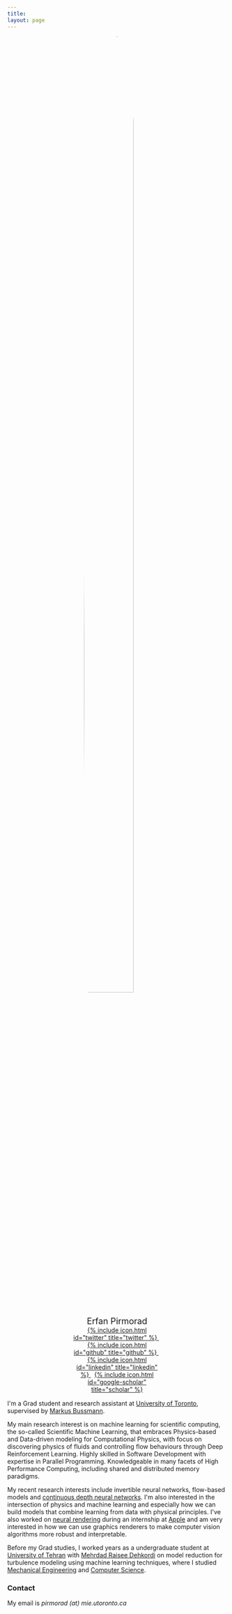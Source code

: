 ```yaml
---
title:
layout: page
---
```


<div style="margin: auto; width: 40%">
  <img src="{{ site.url }}/imgs/profile.jpg" style="display:block; margin-left:auto; margin-right:auto; border-radius:50%; width:75%;">

  <p style="text-align:center; margin-top:5%; margin-bottom:0%; font-size: 140%;">
    Erfan Pirmorad
  </p>
  <p style="text-align:center; margin:0%;">
    <a href="https://www.twitter.com/EPirmorad">
      {% include icon.html id="twitter" title="twitter" %}
    </a>
    &nbsp;
    <a href="https://github.com/perfan">
      {% include icon.html id="github" title="github" %}
    </a>
    &nbsp;
    <a href="https://linkedin.com/in/erfan-pirmorad">
      {% include icon.html id="linkedin" title="linkedin" %}
    </a>
    &nbsp;
    <a href="https://scholar.google.com/">
      {% include icon.html id="google-scholar" title="scholar" %}
    </a>
  </p>
</div>
<br style="line-height:10%;">

I'm a Grad student and research assistant at [University of Toronto](https://www.utoronto.ca/), supervised by [Markus Bussmann](https://www.mie.utoronto.ca/faculty_staff/bussmann/).

My main research interest is on machine learning for scientific computing, the so-called Scientific Machine Learning, that embraces Physics-based and Data-driven modeling for Computational Physics, with focus on discovering physics of fluids and controlling flow behaviours through Deep Reinforcement Learning. Highly skilled in Software Development with expertise in Parallel Programming. Knowledgeable in many facets of High Performance Computing, including shared and distributed memory paradigms.

My recent research interests include invertible neural networks, flow-based models  and [continuous depth neural networks](https://arxiv.org/abs/1904.01681). I'm also interested in the intersection of physics and machine learning and especially how we can build models that combine learning from data with physical principles. I've also worked on [neural rendering](https://arxiv.org/abs/2006.07630) during an internship at [Apple](https://apple.com/) and am very interested in how we can use graphics renderers to make computer vision algorithms more robust and interpretable.

Before my Grad studies, I worked years as a undergraduate student at [University of Tehran](https://ut.ac.ir/en) with [Mehrdad Raisee Dehkordi](https://scholar.google.com/citations?user=io_-4-4AAAAJ&hl=en) on model reduction for turbulence modeling using machine learning techniques, where I studied [Mechanical Engineering](https://me.ut.ac.ir/en/home/) and [Computer Science](https://ut.ac.ir/en/page/363/school-of-mathematics-statistics-and-computer-science).

### Contact

My email is _pirmorad (at) mie.utoronto.ca_